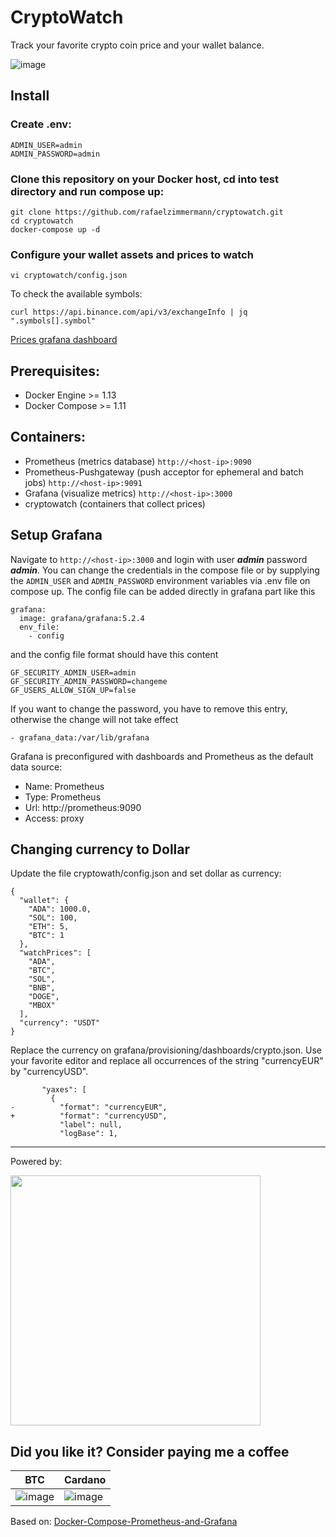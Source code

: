 CryptoWatch
========

Track your favorite crypto coin price and your wallet balance.

![image](https://user-images.githubusercontent.com/2369982/132985763-1ed6920c-2a44-442b-bb9d-7373d82a4d2e.png)




## Install

### Create .env:
```
ADMIN_USER=admin  
ADMIN_PASSWORD=admin
```

### Clone this repository on your Docker host, cd into test directory and run compose up:

```
git clone https://github.com/rafaelzimmermann/cryptowatch.git
cd cryptowatch
docker-compose up -d
```

### Configure your wallet assets and prices to watch

```
vi cryptowatch/config.json
```

To check the available symbols:
```
curl https://api.binance.com/api/v3/exchangeInfo | jq ".symbols[].symbol"
```

[Prices grafana dashboard](http://localhost:3000/d/WJea-ZI7k/crypto-price?orgId=1&from=now-3h&to=now)

## Prerequisites:

* Docker Engine >= 1.13
* Docker Compose >= 1.11

## Containers:

* Prometheus (metrics database) `http://<host-ip>:9090`
* Prometheus-Pushgateway (push acceptor for ephemeral and batch jobs) `http://<host-ip>:9091`
* Grafana (visualize metrics) `http://<host-ip>:3000`
* cryptowatch (containers that collect prices)

## Setup Grafana

Navigate to `http://<host-ip>:3000` and login with user ***admin*** password ***admin***. You can change the credentials in the compose file or by supplying the `ADMIN_USER` and `ADMIN_PASSWORD` environment variables via .env file on compose up. The config file can be added directly in grafana part like this
```
grafana:
  image: grafana/grafana:5.2.4
  env_file:
    - config

```
and the config file format should have this content
```
GF_SECURITY_ADMIN_USER=admin
GF_SECURITY_ADMIN_PASSWORD=changeme
GF_USERS_ALLOW_SIGN_UP=false
```
If you want to change the password, you have to remove this entry, otherwise the change will not take effect
```
- grafana_data:/var/lib/grafana
```

Grafana is preconfigured with dashboards and Prometheus as the default data source:

* Name: Prometheus
* Type: Prometheus
* Url: http://prometheus:9090
* Access: proxy

## Changing currency to Dollar

Update the file cryptowath/config.json and set dollar as currency:

```
{
  "wallet": {
    "ADA": 1000.0,
    "SOL": 100,
    "ETH": 5,
    "BTC": 1
  },
  "watchPrices": [
    "ADA",
    "BTC",
    "SOL",
    "BNB",
    "DOGE",
    "MBOX"
  ],
  "currency": "USDT"
}
```

Replace the currency on grafana/provisioning/dashboards/crypto.json.
Use your favorite editor and replace all occurrences of the string "currencyEUR" by "currencyUSD".

```
       "yaxes": [
         {
-          "format": "currencyEUR",
+          "format": "currencyUSD",
           "label": null,
           "logBase": 1,
```


------

Powered by: 

<img src="https://user-images.githubusercontent.com/2369982/132985035-7cb35db9-d4db-4cc4-afe6-e609a96958f8.png" width="400" />


## Did you like it? Consider paying me a coffee

| BTC             | Cardano         | 
| --------------- | --------------- |
| ![image](https://user-images.githubusercontent.com/2369982/132985113-aff4d61f-b262-48e8-b998-0c3ae4fee834.png) | ![image](https://user-images.githubusercontent.com/2369982/132985145-329632b1-e4d5-4d79-b214-e22c7773c146.png) |

Based on: [Docker-Compose-Prometheus-and-Grafana](https://github.com/Einsteinish/Docker-Compose-Prometheus-and-Grafana)
